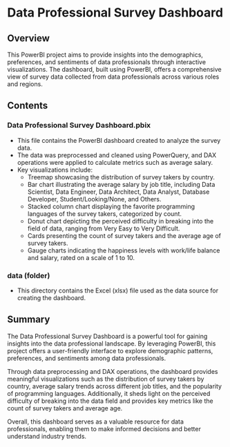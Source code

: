# Data Professional Survey Dashboard

## Overview

This PowerBI project aims to provide insights into the demographics, preferences, and sentiments of data professionals through interactive visualizations. The dashboard, built using PowerBI, offers a comprehensive view of survey data collected from data professionals across various roles and regions.

## Contents

### Data Professional Survey Dashboard.pbix
- This file contains the PowerBI dashboard created to analyze the survey data.
- The data was preprocessed and cleaned using PowerQuery, and DAX operations were applied to calculate metrics such as average salary.
- Key visualizations include:
  - Treemap showcasing the distribution of survey takers by country.
  - Bar chart illustrating the average salary by job title, including Data Scientist, Data Engineer, Data Architect, Data Analyst, Database Developer, Student/Looking/None, and Others.
  - Stacked column chart displaying the favorite programming languages of the survey takers, categorized by count.
  - Donut chart depicting the perceived difficulty in breaking into the field of data, ranging from Very Easy to Very Difficult.
  - Cards presenting the count of survey takers and the average age of survey takers.
  - Gauge charts indicating the happiness levels with work/life balance and salary, rated on a scale of 1 to 10.

### data (folder)
- This directory contains the Excel (xlsx) file used as the data source for creating the dashboard.

## Summary

The Data Professional Survey Dashboard is a powerful tool for gaining insights into the data professional landscape. By leveraging PowerBI, this project offers a user-friendly interface to explore demographic patterns, preferences, and sentiments among data professionals.

Through data preprocessing and DAX operations, the dashboard provides meaningful visualizations such as the distribution of survey takers by country, average salary trends across different job titles, and the popularity of programming languages. Additionally, it sheds light on the perceived difficulty of breaking into the data field and provides key metrics like the count of survey takers and average age.

Overall, this dashboard serves as a valuable resource for data professionals, enabling them to make informed decisions and better understand industry trends.

